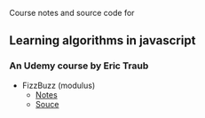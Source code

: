 Course notes and source code for 
## Learning algorithms in javascript
### An Udemy course by Eric Traub

- FizzBuzz (modulus)
  - [Notes](notes/01-FizzBuzz.md)
  - [Souce](src/FizzBuzz.js)
